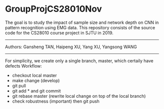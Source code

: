 # GroupProjCS28010Nov
The goal is to study the impact of sample size and network depth on CNN in pattern recognition using EMG data. This repository consists of the source code for the CS28010 course project in SJTU in 2019. 

***********************
Authors: Gansheng TAN, Haipeng XU, Yang XU, Yangsong WANG

**********************
For simplicity, we create only a single branch, master, which certaily have defects
Workflow:
- checkout local master
- make change (develop)
- git pull
- git add * and git commit
- git rebase master (rewrite local change on top of the local branch)
- check robustness (important) then git push
